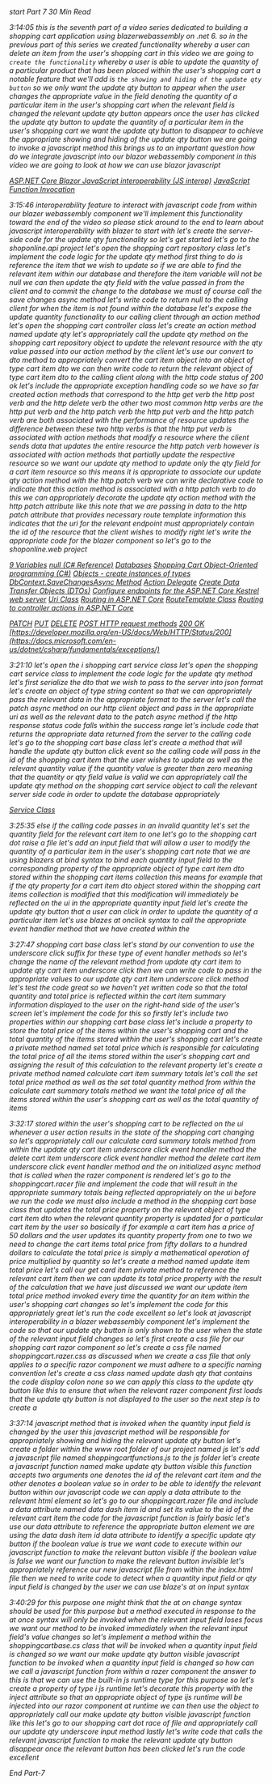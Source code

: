 *start Part 7*
*30 Min Read*

*3:14:05
this is the seventh part of a video series dedicated to building a shopping cart application using blazerwebassembly on .net 6. so in the previous part of this series we created functionality whereby a user can delete an item from the user's shopping cart in this video we are going to `create the functionality` whereby a user is able to update the quantity of a particular product that has been placed within the user's shopping cart a notable feature that we'll add is `the showing and hiding of the update qty button` so we only want the update qty button to appear when the user changes the appropriate value in the field denoting the quantity of a particular item in the user's shopping cart when the relevant field is changed the relevant update qty button appears once the user has clicked the update qty button to update the quantity of a particular item in the user's shopping cart we want the update qty button to disappear to achieve the appropriate showing and hiding of the update qty button we are going to invoke a javascript method this brings us to an important question how do we integrate javascript into our blazor webassembly component in this video we are going to look at how we can use blazor javascript*

*[ASP.NET Core Blazor JavaScript interoperability (JS interop)](https://docs.microsoft.com/en-us/aspnet/core/blazor/javascript-interoperability/?view=aspnetcore-6.0) [JavaScript Function Invocation](https://www.w3schools.com/js/js_function_invocation.asp)*

*3:15:46
interoperability feature to interact with javascript code from within our blazer webassembly component we'll implement this functionality toward the end of the video so please stick around to the end to learn about javascript interoperability with blazer to start with let's create the server-side code for the update qty functionality so let's get started let's go to the shoponline.api project let's open the shopping cart repository class let's implement the code logic for the update qty method first thing to do is reference the item that we wish to update so if we are able to find the relevant item within our database and therefore the item variable will not be null we can then update the qty field with the value passed in from the client and to commit the change to the database we must of course call the save changes async method let's write code to return null to the calling client for when the item is not found within the database let's expose the update quantity functionality to our calling client through an action method let's open the shopping cart controller class let's create an action method named update qty let's appropriately call the update qty method on the shopping cart repository object to update the relevant resource with the qty value passed into our action method by the client let's use our convert to dto method to appropriately convert the cart item object into an object of type cart item dto we can then write code to return the relevant object of type cart item dto to the calling client along with the http code status of 200 ok let's include the appropriate exception handling code so we have so far created action methods that correspond to the http get verb the http post verb and the http delete verb the other two most common http verbs are the http put verb and the http patch verb the http put verb and the http patch verb are both associated with the performance of resource updates the difference between these two http verbs is that the http put verb is associated with action methods that modify a resource where the client sends data that updates the entire resource the http patch verb however is associated with action methods that partially update the respective resource so we want our update qty method to update only the qty field for a cart item resource so this means it is appropriate to associate our update qty action method with the http patch verb we can write declarative code to indicate that this action method is associated with a http patch verb to do this we can appropriately decorate the update qty action method with the http patch attribute like this note that we are passing in data to the http patch attribute that provides necessary route template information this indicates that the uri for the relevant endpoint must appropriately contain the id of the resource that the client wishes to modify right let's write the appropriate code for the blazer component so let's go to the shoponline.web project*

*[9 Variables](https://docs.microsoft.com/en-us/dotnet/csharp/language-reference/language-specification/variables) [null (C# Reference)](https://docs.microsoft.com/en-us/dotnet/csharp/language-reference/keywords/null) [Databases](https://docs.microsoft.com/en-us/sql/relational-databases/databases/databases?view=sql-server-ver16) [Shopping Cart
](https://docs.microsoft.com/en-us/aspnet/web-forms/overview/getting-started/getting-started-with-aspnet-45-web-forms/shopping-cart) [Object-Oriented programming (C#)](https://docs.microsoft.com/en-us/dotnet/csharp/fundamentals/tutorials/oop) [Objects - create instances of types](https://docs.microsoft.com/en-us/dotnet/csharp/fundamentals/object-oriented/objects) [DbContext.SaveChangesAsync Method](https://docs.microsoft.com/en-us/dotnet/api/system.data.entity.dbcontext.savechangesasync?view=entity-framework-6.2.0) [Action Delegate](https://docs.microsoft.com/en-us/dotnet/api/system.action?view=net-6.0) [Create Data Transfer Objects (DTOs)](https://docs.microsoft.com/en-us/aspnet/web-api/overview/data/using-web-api-with-entity-framework/part-5) [Configure endpoints for the ASP.NET Core Kestrel web server](https://docs.microsoft.com/en-us/aspnet/core/fundamentals/servers/kestrel/endpoints?view=aspnetcore-7.0) [Uri Class](https://docs.microsoft.com/en-us/dotnet/api/system.uri?view=net-6.0) [Routing in ASP.NET Core](https://docs.microsoft.com/en-us/aspnet/core/fundamentals/routing?view=aspnetcore-6.0) [RouteTemplate Class](https://docs.microsoft.com/en-us/dotnet/api/microsoft.aspnetcore.routing.template.routetemplate?view=aspnetcore-6.0) [Routing to controller actions in ASP.NET Core](https://docs.microsoft.com/en-us/aspnet/core/mvc/controllers/routing?view=aspnetcore-6.0)*

*[PATCH](https://developer.mozilla.org/en-US/docs/Web/HTTP/Methods/PATCH) [PUT](https://developer.mozilla.org/en-US/docs/Web/HTTP/Methods/PUT) [DELETE](https://developer.mozilla.org/en-US/docs/Web/HTTP/Methods/DELETE) [POST
](https://developer.mozilla.org/en-US/docs/Web/HTTP/Methods/POST) [HTTP request methods](https://docs.microsoft.com/en-us/dotnet/csharp/fundamentals/exceptions/) [200 OK](https://developer.mozilla.org/en-US/docs/Web/HTTP/Status/200) [https://developer.mozilla.org/en-US/docs/Web/HTTP/Status/200](https://docs.microsoft.com/en-us/dotnet/csharp/fundamentals/exceptions/)*

*3:21:10
let's open the i shopping cart service class let's open the shopping cart service class to implement the code logic for the update qty method let's first serialize the dto that we wish to pass to the server into json format let's create an object of type string content so that we can appropriately pass the relevant data in the appropriate format to the server let's call the patch async method on our http client object and pass in the appropriate uri as well as the relevant data to the patch async method if the http response status code falls within the success range let's include code that returns the appropriate data returned from the server to the calling code let's go to the shopping cart base class let's create a method that will handle the update qty button click event so the calling code will pass in the id of the shopping cart item that the user wishes to update as well as the relevant quantity value if the quantity value is greater than zero meaning that the quantity or qty field value is valid we can appropriately call the update qty method on the shopping cart service object to call the relevant server side code in order to update the database appropriately*

*[Service Class](https://docs.microsoft.com/en-us/dotnet/api/system.web.services.description.service?view=netframework-4.8)*

*3:25:35
else if the calling code passes in an invalid quantity let's set the quantity field for the relevant cart item to one let's go to the shopping cart dot raise a file let's add an input field that will allow a user to modify the quantity of a particular item in the user's shopping cart note that we are using blazers at bind syntax to bind each quantity input field to the corresponding property of the appropriate object of type cart item dto stored within the shopping cart items collection this means for example that if the qty property for a cart item dto object stored within the shopping cart items collection is modified that this modification will immediately be reflected on the ui in the appropriate quantity input field let's create the update qty button that a user can click in order to update the quantity of a particular item let's use blazes at onclick syntax to call the appropriate event handler method that we have created within the*

*3:27:47
shopping cart base class let's stand by our convention to use the underscore click suffix for these type of event handler methods so let's change the name of the relevant method from update qty cart item to update qty cart item underscore click then we can write code to pass in the appropriate values to our update qty cart item underscore click method let's test the code great so we haven't yet written code so that the total quantity and total price is reflected within the cart item summary information displayed to the user on the right-hand side of the user's screen let's implement the code for this so firstly let's include two properties within our shopping cart base class let's include a property to store the total price of the items within the user's shopping cart and the total quantity of the items stored within the user's shopping cart let's create a private method named set total price which is responsible for calculating the total price of all the items stored within the user's shopping cart and assigning the result of this calculation to the relevant property let's create a private method named calculate cart item summary totals let's call the set total price method as well as the set total quantity method from within the calculate cart summary totals method we want the total price of all the items stored within the user's shopping cart as well as the total quantity of items*

*3:32:17
stored within the user's shopping cart to be reflected on the ui whenever a user action results in the state of the shopping cart changing so let's appropriately call our calculate card summary totals method from within the update qty cart item underscore click event handler method the delete cart item underscore click event handler method the delete cart item underscore click event handler method and the on initialized async method that is called when the razer component is rendered let's go to the shoppingcart.racer file and implement the code that will result in the appropriate summary totals being reflected appropriately on the ui before we run the code we must also include a method in the shopping cart base class that updates the total price property on the relevant object of type cart item dto when the relevant quantity property is updated for a particular cart item by the user so basically if for example a cart item has a price of 50 dollars and the user updates its quantity property from one to two we need to change the cart items total price from fifty dollars to a hundred dollars
to calculate the total price is simply a mathematical operation of price multiplied by quantity so let's create a method named update item total price let's call our get card item private method to reference the relevant cart item then we can update its total price property with the result of the calculation that we have just discussed we want our update item total price method invoked every time the quantity for an item within the user's shopping cart changes so let's implement the code for this appropriately great let's run the code excellent so let's look at javascript interoperability in a blazer webassembly component let's implement the code so that our update qty button is only shown to the user when the state of the relevant input field changes so let's first create a css file for our shopping cart razor component so let's create a css file named shoppingcart.razer.css as discussed when we create a css file that only applies to a specific razor component we must adhere to a specific naming convention let's create a css class named update dash qty that contains the code display colon none so we can apply this class to the update qty button like this to ensure that when the relevant razer component first loads that the update qty button is not displayed to the user so the next step is to create a*

*3:37:14
javascript method that is invoked when the quantity input field is changed by the user this javascript method will be responsible for appropriately showing and hiding the relevant update qty button let's create a folder within the www
root folder of our project named js let's add a javascript file named shoppingcartfunctions.js to the js folder let's create a javascript function named make update qty button visible this function accepts two arguments one denotes the id of the relevant cart item and the other denotes a boolean value so in order to be able to identify the relevant button within our javascript code we can apply a data attribute to the relevant html element so let's go to our shoppingcart.razer file and include a data attribute named data dash item id and set its value to the id of the relevant cart item the code for the javascript function is
fairly basic let's use our data attribute to reference the appropriate button element we are using the data dash item id data attribute to identify a specific update qty button if the boolean value is true we want code to execute within our javascript function to make the relevant button visible if the boolean value is false we want our function to make the relevant button
invisible let's appropriately reference our new javascript file from within the index.html file then we need to write code to detect when a quantity input field or qty input field is changed by the user we can use blaze's at on input syntax*

*3:40:29
for this purpose one might think that the at on change syntax should be used for this purpose but a method executed in response to the at once syntax will only be invoked when the relevant input field loses focus we want our method to be invoked immediately when the relevant input field's value changes so let's implement a method within the shoppingcartbase.cs class that will be invoked when a quantity input field is changed so we want our make update qty button visible javascript function to be invoked when a quantity input field is changed so how can we call a javascript function from within a razer component the answer to this is that we can use the built-in js runtime type for this purpose so let's create a property of type i js runtime
let's decorate this property with the inject attribute so that an appropriate object of type ijs runtime will be injected into our razor component at runtime we can then use the object to appropriately call our make update qty button visible javascript function like this let's go to our shopping cart dot race of file and appropriately call our update qty underscore input method lastly let's write code that calls the relevant javascript function to make the relevant update qty button disappear once the relevant button has been clicked let's run the code excellent*

*End Part-7*
